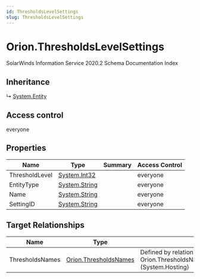 ```yaml
---
id: ThresholdsLevelSettings
slug: ThresholdsLevelSettings
---
```


# Orion.ThresholdsLevelSettings

SolarWinds Information Service 2020.2 Schema Documentation Index

## Inheritance

↳ [System.Entity](./../System/Entity)

## Access control

everyone

## Properties

| Name | Type | Summary | Access Control |
| ------ | ------ | ------ | ------ |
| ThresholdLevel | [System.Int32](https://docs.microsoft.com/en-us/dotnet/api/system.int32) |  | everyone |
| EntityType | [System.String](https://docs.microsoft.com/en-us/dotnet/api/system.string) |  | everyone |
| Name | [System.String](https://docs.microsoft.com/en-us/dotnet/api/system.string) |  | everyone |
| SettingID | [System.String](https://docs.microsoft.com/en-us/dotnet/api/system.string) |  | everyone |

## Target Relationships

| Name | Type | Notes |
| ------ | ------ | ------ |
| ThresholdsNames | [Orion.ThresholdsNames](./../Orion/ThresholdsNames) | Defined by relationship Orion.ThresholdsNamesHostsThresholdsLevelSettings (System.Hosting) |

